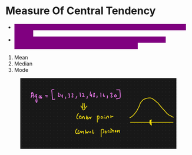 # Measure Of Central Tendency

* <mark style="color:purple;background-color:purple;">**Statistical metrics that describe the center point or typical value of a dataset**</mark>
* <mark style="color:purple;background-color:purple;">**They provide a single value that summarizes a set of data by identifying the central position within the dataset**</mark>

1. Mean
2. Median
3. Mode

<figure><img src="../../.gitbook/assets/image (9) (1) (1).png" alt=""><figcaption></figcaption></figure>
